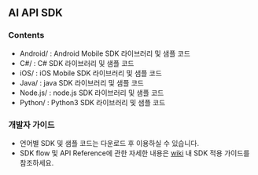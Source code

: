 ## AI API SDK

### Contents

- Android/ : Android Mobile SDK 라이브러리 및 샘플 코드
- C#/ : C# SDK 라이브러리 및 샘플 코드 
- iOS/ : iOS Mobile SDK 라이브러리 및 샘플 코드 
- Java/ : java SDK 라이브러리 및 샘플 코드 
- Node.js/ : node.js SDK 라이브러리 및 샘플 코드
- Python/ : Python3 SDK 라이브러리 및 샘플 코드

### 개발자 가이드

- 언어별 SDK 및 샘플 코드는 다운로드 후 이용하실 수 있습니다. 
- SDK flow 및 API Reference에 관한 자세한 내용은 [wiki](https://github.com/gigagenie/cloud-aiapi/wiki) 내 SDK 적용 가이드를 참조하세요.